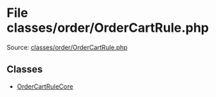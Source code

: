 File classes/order/OrderCartRule.php
=========

Source: [classes/order/OrderCartRule.php](https://github.com/PrestaShop/PrestaShop/blob/1.5.0.9/classes/order/OrderCartRule.php)


Classes
-------

* [OrderCartRuleCore](class.OrderCartRuleCore.md)

